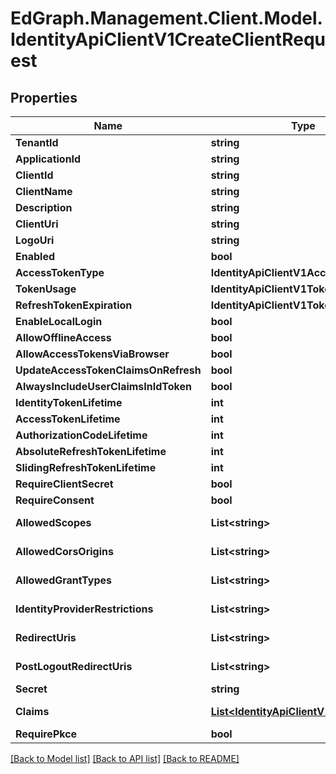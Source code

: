 # EdGraph.Management.Client.Model.IdentityApiClientV1CreateClientRequest

## Properties

Name | Type | Description | Notes
------------ | ------------- | ------------- | -------------
**TenantId** | **string** |  | [optional] 
**ApplicationId** | **string** |  | [optional] 
**ClientId** | **string** |  | [optional] 
**ClientName** | **string** |  | [optional] 
**Description** | **string** |  | [optional] 
**ClientUri** | **string** |  | [optional] 
**LogoUri** | **string** |  | [optional] 
**Enabled** | **bool** |  | [optional] 
**AccessTokenType** | **IdentityApiClientV1AccessTokenType** |  | [optional] 
**TokenUsage** | **IdentityApiClientV1TokenUsage** |  | [optional] 
**RefreshTokenExpiration** | **IdentityApiClientV1TokenExpiration** |  | [optional] 
**EnableLocalLogin** | **bool** |  | [optional] 
**AllowOfflineAccess** | **bool** |  | [optional] 
**AllowAccessTokensViaBrowser** | **bool** |  | [optional] 
**UpdateAccessTokenClaimsOnRefresh** | **bool** |  | [optional] 
**AlwaysIncludeUserClaimsInIdToken** | **bool** |  | [optional] 
**IdentityTokenLifetime** | **int** |  | [optional] 
**AccessTokenLifetime** | **int** |  | [optional] 
**AuthorizationCodeLifetime** | **int** |  | [optional] 
**AbsoluteRefreshTokenLifetime** | **int** |  | [optional] 
**SlidingRefreshTokenLifetime** | **int** |  | [optional] 
**RequireClientSecret** | **bool** |  | [optional] 
**RequireConsent** | **bool** |  | [optional] 
**AllowedScopes** | **List&lt;string&gt;** |  | [optional] [readonly] 
**AllowedCorsOrigins** | **List&lt;string&gt;** |  | [optional] [readonly] 
**AllowedGrantTypes** | **List&lt;string&gt;** |  | [optional] [readonly] 
**IdentityProviderRestrictions** | **List&lt;string&gt;** |  | [optional] [readonly] 
**RedirectUris** | **List&lt;string&gt;** |  | [optional] [readonly] 
**PostLogoutRedirectUris** | **List&lt;string&gt;** |  | [optional] [readonly] 
**Secret** | **string** |  | [optional] 
**Claims** | [**List&lt;IdentityApiClientV1Claim&gt;**](IdentityApiClientV1Claim.md) |  | [optional] [readonly] 
**RequirePkce** | **bool** |  | [optional] 

[[Back to Model list]](../README.md#documentation-for-models) [[Back to API list]](../README.md#documentation-for-api-endpoints) [[Back to README]](../README.md)

